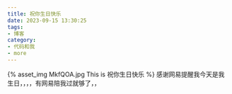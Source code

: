 ```yaml
---
title: 祝你生日快乐
date: 2023-09-15 13:30:25
tags:
- 博客
category:
- 代码和我
- more
---
```

{% asset_img MkfQOA.jpg This is 祝你生日快乐 %}
感谢网易提醒我今天是我生日，，，，有网易陪我过就够了，，